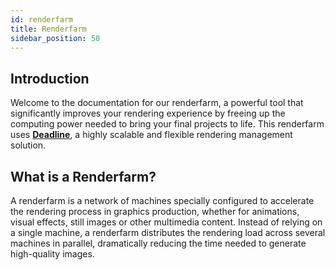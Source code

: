 ```yaml
---
id: renderfarm
title: Renderfarm
sidebar_position: 50
---
```


## Introduction
Welcome to the documentation for our renderfarm, a powerful tool that significantly improves your rendering experience by freeing up the computing power needed to bring your final projects to life. This renderfarm uses [**Deadline**](deadline.md), a highly scalable and flexible rendering management solution.

## What is a Renderfarm?
A renderfarm is a network of machines specially configured to accelerate the rendering process in graphics production, whether for animations, visual effects, still images or other multimedia content. Instead of relying on a single machine, a renderfarm distributes the rendering load across several machines in parallel, dramatically reducing the time needed to generate high-quality images.